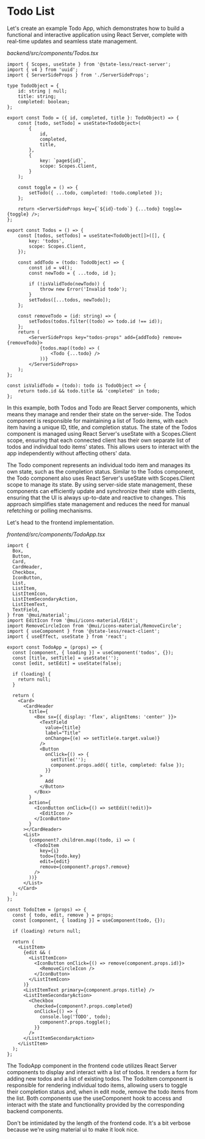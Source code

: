 # Todo List

Let's create an example Todo App, which demonstrates how to build a functional and interactive application using React Server, complete with real-time updates and seamless state management.

*backend/src/components/Todos.tsx*
```tsx
import { Scopes, useState } from '@state-less/react-server';
import { v4 } from 'uuid';
import { ServerSideProps } from './ServerSideProps';

type TodoObject = {
    id: string | null;
    title: string;
    completed: boolean;
};

export const Todo = ({ id, completed, title }: TodoObject) => {
    const [todo, setTodo] = useState<TodoObject>(
        {
            id,
            completed,
            title,
        },
        {
            key: `page${id}`,
            scope: Scopes.Client,
        }
    );

    const toggle = () => {
        setTodo({ ...todo, completed: !todo.completed });
    };

    return <ServerSideProps key={`${id}-todo`} {...todo} toggle={toggle} />;
};

export const Todos = () => {
    const [todos, setTodos] = useState<TodoObject[]>([], {
        key: 'todos',
        scope: Scopes.Client,
    });

    const addTodo = (todo: TodoObject) => {
        const id = v4();
        const newTodo = { ...todo, id };

        if (!isValidTodo(newTodo)) {
            throw new Error('Invalid todo');
        }
        setTodos([...todos, newTodo]);
    };

    const removeTodo = (id: string) => {
        setTodos(todos.filter((todo) => todo.id !== id));
    };
    return (
        <ServerSideProps key="todos-props" add={addTodo} remove={removeTodo}>
            {todos.map((todo) => (
                <Todo {...todo} />
            ))}
        </ServerSideProps>
    );
};

const isValidTodo = (todo): todo is TodoObject => {
    return todo.id && todo.title && 'completed' in todo;
};
```

In this example, both Todos and Todo are React Server components, which means they manage and render their state on the server-side. The Todos component is responsible for maintaining a list of Todo items, with each item having a unique ID, title, and completion status. The state of the Todos component is managed using React Server's useState with a Scopes.Client scope, ensuring that each connected client has their own separate list of todos and individual todo items' states. This allows users to interact with the app independently without affecting others' data.

The Todo component represents an individual todo item and manages its own state, such as the completion status. Similar to the Todos component, the Todo component also uses React Server's useState with Scopes.Client scope to manage its state. By using server-side state management, these components can efficiently update and synchronize their state with clients, ensuring that the UI is always up-to-date and reactive to changes. This approach simplifies state management and reduces the need for manual refetching or polling mechanisms.

Let's head to the frontend implementation.

*frontend/src/components/TodoApp.tsx*
```tsx
import {
  Box,
  Button,
  Card,
  CardHeader,
  Checkbox,
  IconButton,
  List,
  ListItem,
  ListItemIcon,
  ListItemSecondaryAction,
  ListItemText,
  TextField,
} from '@mui/material';
import EditIcon from '@mui/icons-material/Edit';
import RemoveCircleIcon from '@mui/icons-material/RemoveCircle';
import { useComponent } from '@state-less/react-client';
import { useEffect, useState } from 'react';

export const TodoApp = (props) => {
  const [component, { loading }] = useComponent('todos', {});
  const [title, setTitle] = useState('');
  const [edit, setEdit] = useState(false);

  if (loading) {
    return null;
  }
  
  return (
    <Card>
      <CardHeader
        title={
          <Box sx={{ display: 'flex', alignItems: 'center' }}>
            <TextField
              value={title}
              label="Title"
              onChange={(e) => setTitle(e.target.value)}
            />
            <Button
              onClick={() => {
                setTitle('');
                component.props.add({ title, completed: false });
              }}
            >
              Add
            </Button>
          </Box>
        }
        action={
          <IconButton onClick={() => setEdit(!edit)}>
            <EditIcon />
          </IconButton>
        }
      ></CardHeader>
      <List>
        {component?.children.map((todo, i) => (
          <TodoItem
            key={i}
            todo={todo.key}
            edit={edit}
            remove={component?.props?.remove}
          />
        ))}
      </List>
    </Card>
  );
};

const TodoItem = (props) => {
  const { todo, edit, remove } = props;
  const [component, { loading }] = useComponent(todo, {});

  if (loading) return null;

  return (
    <ListItem>
      {edit && (
        <ListItemIcon>
          <IconButton onClick={() => remove(component.props.id)}>
            <RemoveCircleIcon />
          </IconButton>
        </ListItemIcon>
      )}
      <ListItemText primary={component.props.title} />
      <ListItemSecondaryAction>
        <Checkbox
          checked={component?.props.completed}
          onClick={() => {
            console.log('TODO', todo);
            component?.props.toggle();
          }}
        />
      </ListItemSecondaryAction>
    </ListItem>
  );
};
```
The TodoApp component in the frontend code utilizes React Server components to display and interact with a list of todos. It renders a form for adding new todos and a list of existing todos. The TodoItem component is responsible for rendering individual todo items, allowing users to toggle their completion status and, when in edit mode, remove the todo items from the list. Both components use the useComponent hook to access and interact with the state and functionality provided by the corresponding backend components.

Don't be intimidated by the length of the frontend code. It's a bit verbose because we're using material ui to make it look nice.

